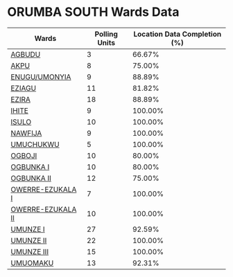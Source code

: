 
# ORUMBA  SOUTH Wards Data

| Wards | Polling Units | Location Data Completion (%) |
| ---- | ----- | ------- |
| [AGBUDU](./wards/1033-agbudu) | 3 | 66.67% |
| [AKPU](./wards/1034-akpu) | 8 | 75.00% |
| [ENUGU/UMONYIA](./wards/1035-enugu/umonyia) | 9 | 88.89% |
| [EZIAGU](./wards/1036-eziagu) | 11 | 81.82% |
| [EZIRA](./wards/1037-ezira) | 18 | 88.89% |
| [IHITE](./wards/1038-ihite) | 9 | 100.00% |
| [ISULO](./wards/1039-isulo) | 10 | 100.00% |
| [NAWFIJA](./wards/1040-nawfija) | 9 | 100.00% |
| [UMUCHUKWU](./wards/1041-umuchukwu) | 5 | 100.00% |
| [OGBOJI](./wards/1042-ogboji) | 10 | 80.00% |
| [OGBUNKA  I](./wards/1043-ogbunka-i) | 10 | 80.00% |
| [OGBUNKA  II](./wards/1044-ogbunka-ii) | 12 | 75.00% |
| [OWERRE-EZUKALA  I](./wards/1045-owerre-ezukala-i) | 7 | 100.00% |
| [OWERRE-EZUKALA  II](./wards/1046-owerre-ezukala-ii) | 10 | 100.00% |
| [UMUNZE I](./wards/1047-umunze-i) | 27 | 92.59% |
| [UMUNZE II](./wards/1048-umunze-ii) | 22 | 100.00% |
| [UMUNZE III](./wards/1049-umunze-iii) | 15 | 100.00% |
| [UMUOMAKU](./wards/1050-umuomaku) | 13 | 92.31% |




